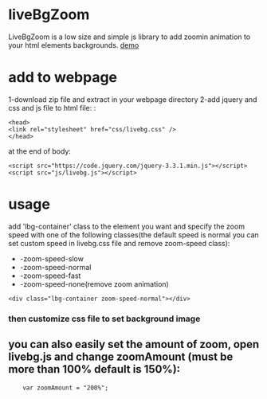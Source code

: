 # liveBgZoom
LiveBgZoom is a low size and simple js library to add zoomin animation to your html elements backgrounds.
[demo](https://livebgzoomdemo.netlify.com/)

# add to webpage

1-download zip file and extract in your webpage directory
2-add jquery and css and js file to html file:
:
  
```
<head>
<link rel="stylesheet" href="css/livebg.css" />
</head>
```
at the end of body:
  
```
<script src="https://code.jquery.com/jquery-3.3.1.min.js"></script>
<script src="js/livebg.js"></script>
```
# usage
add 'lbg-container' class to the element you want and specify the zoom speed with one of the following classes(the default speed is normal you can set custom speed in livebg.css file and remove zoom-speed class):
* -zoom-speed-slow
* -zoom-speed-normal
* -zoom-speed-fast
* -zoom-speed-none(remove zoom animation)
```
<div class="lbg-container zoom-speed-normal"></div>
```
### then customize css file to set background image

## you can also easily set the amount of zoom, open livebg.js and change zoomAmount (must be more than 100% default is 150%):
```
    var zoomAmount = "200%";
    
```




